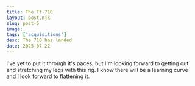 ```yaml
---
title: The Ft-710
layout: post.njk
slug: post-5
image: 
tags: ['acquisitions']
desc: The 710 has landed
date: 2025-07-22
---
```


I've yet to put it through it's paces, but I'm looking forward to getting out and stretching my legs with this rig. I know there will be a learning curve and I look forward to flattening it.